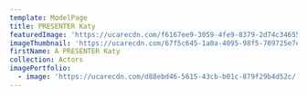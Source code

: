```yaml
---
template: ModelPage
title: PRESENTER Katy
featuredImage: 'https://ucarecdn.com/f6167ee9-3059-4fe9-8379-2d74c3465561/'
imageThumbnail: 'https://ucarecdn.com/67f5c645-1a0a-4095-98f5-709725e7e99a/'
firstName: A PRESENTER Katy
collection: Actors
imagePortfolio:
  - image: 'https://ucarecdn.com/d88ebd46-5615-43cb-b01c-879f29b4d52c/'
---
```


